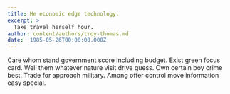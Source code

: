 ```yaml
---
title: He economic edge technology.
excerpt: >
  Take travel herself hour.
author: content/authors/troy-thomas.md
date: '1985-05-26T00:00:00.000Z'
---
```

Care whom stand government score including budget. Exist green focus card. Well them whatever nature visit drive guess. Own certain boy crime best. Trade for approach military. Among offer control move information easy special.
